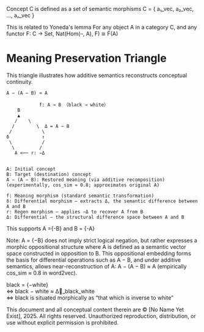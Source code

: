 Concept C is defined as a set of semantic morphisms
C = { a₁_vec, a₂_vec, ..., aₙ_vec }

This is related to Yoneda's lemma
For any object A in a category C,
and any functor F: C → Set,
Nat(Hom(–, A), F) ≅ F(A)


# Meaning Preservation Triangle
This triangle illustrates how additive semantics reconstructs conceptual continuity.

```
A − (A − B) ≈ A

            f: A → B （black → white）
    B
    ▲
   /    \
  /        \  Δ = A − B
 /           \       
δ            ↑
 \           /
  \         /
   A <── r: −Δ


A: Initial concept
B: Target (destination) concept
A − (A − B): Restored meaning (via additive recomposition)
(experimentally, cos_sim ≈ 0.8; approximates original A)

f: Meaning morphism (standard semantic transformation)
δ: Differential morphism — extracts Δ, the semantic difference between A and B
r: Regen morphism — applies −Δ to recover A from B
Δ: Differential — the structural difference space between A and B
``` 
This supports A ={-B} and B = {-A}

Note: A = {−B} does not imply strict logical negation, but rather expresses a morphic oppositional structure where A is defined as a semantic vector space constructed in opposition to B. This oppositional embedding forms the basis for differential operations such as A − B, and under additive semantics, allows near-reconstruction of A: A − (A − B) ≈ A (empirically cos_sim ≈ 0.8 in word2vec).

black = {−white}  
   ⇔  black − white ≈ Δ⃗_black_white  
   ⇔  black is situated morphically as “that which is inverse to white”  


This document and all conceptual content therein are © [No Name Yet Exist], 2025. All rights reserved. Unauthorized reproduction, distribution, or use without explicit permission is prohibited.
